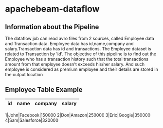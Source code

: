# apachebeam-dataflow

Information about the Pipeline
------------------------------
The dataflow job can read avro files from 2 sources, called Employee data and Transaction data. Employee data has id,name,company and salary.Transaction data has id and transactions.
The Employee dataset is related to Transaction by 'id'. The objective of this pipeline is to find out the Employee who has a transaction history such that the total transactions amount from that employee doesn't  exceeds his/her salary. And such employee is considered as premium employee and their details are stored in the output location

Employee Table Example
-----------------------

id  | name | company | salary
--- | ---- | ------- | ------

1|John|Facebook|150000
2|Don|Amazon|250000
3|Eric|Google|350000
4|Sam|Salesforce|320000
